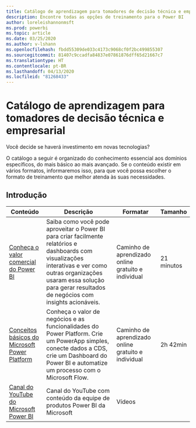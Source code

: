 ```yaml
---
title: Catálogo de aprendizagem para tomadores de decisão técnica e empresarial
description: Encontre todas as opções de treinamento para o Power BI
author: loreleishannonmsft
ms.prod: powerbi
ms.topic: article
ms.date: 03/25/2020
ms.author: v-lshann
ms.openlocfilehash: fbdd55309de033c4173c9068cf0f2bc499855307
ms.sourcegitcommit: 81407c9ccadfa84837e07861876dff65d21667c7
ms.translationtype: HT
ms.contentlocale: pt-BR
ms.lasthandoff: 04/13/2020
ms.locfileid: "81268433"
---
```

# <a name="business-and-technical-decision-makers-learning-catalog"></a>Catálogo de aprendizagem para tomadores de decisão técnica e empresarial

Você decide se haverá investimento em novas tecnologias? 

O catálogo a seguir é organizado do conhecimento essencial aos domínios específicos, do mais básico ao mais avançado. Se o conteúdo existir em vários formatos, informaremos isso, para que você possa escolher o formato de treinamento que melhor atenda às suas necessidades. 

## <a name="get-started"></a>Introdução<a name="get-started"></a>
| Conteúdo  | Descrição  | Formatar  | Tamanho     |
|---------------------------------------------------------------------------------------------------------------|------------------------------------------------------------------------------------------------------------------------------------------------------------------------------------------------------------------------|---------------------------------------|------------|
| [Conheça o valor comercial do Power BI](https://docs.microsoft.com/learn/modules/introduction-power-bi/) | Saiba como você pode aproveitar o Power BI para criar facilmente relatórios e dashboards com visualizações interativas e ver como outras organizações usaram essa solução para gerar resultados de negócios com insights acionáveis. | Caminho de aprendizado online gratuito e individual | 21 minutos |
| [Conceitos básicos do Microsoft Power Platform](https://docs.microsoft.com/learn/paths/power-plat-fundamentals/)      | Conheça o valor de negócios e as funcionalidades do Power Platform. Crie um PowerApp simples, conecte dados a CDS, crie um Dashboard do Power BI e automatize um processo com o Microsoft Flow.                          | Caminho de aprendizado online gratuito e individual | 2h 42min  |
| [Canal do YouTube do Microsoft Power BI](https://www.youtube.com/user/mspowerbi/videos)  | Canal do YouTube com conteúdo da equipe de produtos Power BI da Microsoft  | Vídeos   |            |
